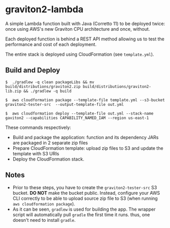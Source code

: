 # graviton2-lambda

A simple Lambda function built with Java (Corretto 11) to be deployed twice: once using AWS's new Graviton CPU architecture and once, without.

Each deployed function is behind a REST API method allowing us to test the performance and cost of each deployment.

The entire stack is deployed using CloudFormation (see `template.yml`).

## Build and Deploy

```
$  ./gradlew -q clean packageLibs && mv build/distributions/graviton2.zip build/distributions/graviton2-lib.zip && ./gradlew -q build

$  aws cloudformation package --template-file template.yml --s3-bucket graviton2-tester-src  --output-template-file out.yml

$  aws cloudformation deploy --template-file out.yml --stack-name gaviton2 --capabilities CAPABILITY_NAMED_IAM --region us-east-1
```

These commands respectively:
 - Build and package the application: function and its dependency JARs are packaged in 2 separate zip files
 - Prepare CloudFormation template: upload zip files to S3 and update the template with S3 URIs
 - Deploy the CloudFormation stack.


 ## Notes

 - Prior to these steps, you have to create the `graviton2-tester-src` S3 bucket. **DO NOT** make the bucket public. Instead, configure your AWS CLI correctly to be able to upload source zip file to S3 (when running `aws cloudformation package`).
 - As it can be seen, `gradlew` is used for building the app. The wrapper script will automatically pull `gradle` the first time it runs. thus, one doesn't need to install `gradle`.
